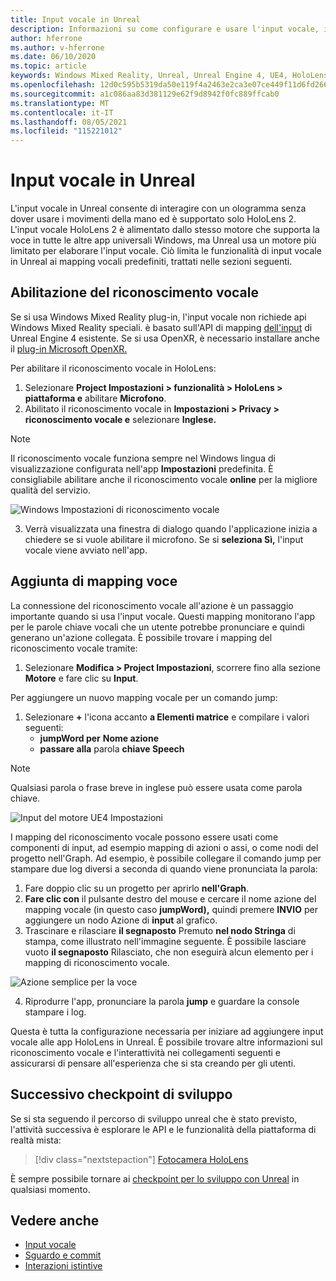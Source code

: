 ```yaml
---
title: Input vocale in Unreal
description: Informazioni su come configurare e usare l'input vocale, i mapping vocali e il riconoscimento nelle app di realtà mista Unreal per HoloLens 2 dispositivi.
author: hferrone
ms.author: v-hferrone
ms.date: 06/10/2020
ms.topic: article
keywords: Windows Mixed Reality, Unreal, Unreal Engine 4, UE4, HoloLens 2, voce, input vocale, riconoscimento vocale, realtà mista, sviluppo, funzionalità, documentazione, ologrammi, sviluppo di giochi, visore per realtà mista, visore windows mixed reality, visore per realtà virtuale
ms.openlocfilehash: 12d0c595b5319da50e119f4a2463e2ca3e07ce449f11d6fd266c5f988d180465
ms.sourcegitcommit: a1c086aa83d381129e62f9d8942f0fc889ffcab0
ms.translationtype: MT
ms.contentlocale: it-IT
ms.lasthandoff: 08/05/2021
ms.locfileid: "115221012"
---
```

# <a name="voice-input-in-unreal"></a>Input vocale in Unreal

L'input vocale in Unreal consente di interagire con un ologramma senza dover usare i movimenti della mano ed è supportato solo HoloLens 2. L'input vocale HoloLens 2 è alimentato dallo stesso motore che supporta la voce in tutte le altre app universali Windows, ma Unreal usa un motore più limitato per elaborare l'input vocale. Ciò limita le funzionalità di input vocale in Unreal ai mapping vocali predefiniti, trattati nelle sezioni seguenti. 

## <a name="enabling-speech-recognition"></a>Abilitazione del riconoscimento vocale

Se si usa Windows Mixed Reality plug-in, l'input vocale non richiede api Windows Mixed Reality speciali. è basato sull'API di mapping [dell'input](https://docs.unrealengine.com/Gameplay/Input/index.html) di Unreal Engine 4 esistente. Se si usa OpenXR, è necessario installare anche il [plug-in Microsoft OpenXR.](https://github.com/microsoft/Microsoft-OpenXR-Unreal) 

Per abilitare il riconoscimento vocale in HoloLens:
1. Selezionare **Project Impostazioni > funzionalità > HoloLens > piattaforma e** abilitare **Microfono**. 
2. Abilitato il riconoscimento vocale in **Impostazioni > Privacy > riconoscimento vocale e** selezionare **Inglese.**

> [!NOTE]
> Il riconoscimento vocale funziona sempre nel Windows lingua di visualizzazione configurata nell'app **Impostazioni** predefinita. È consigliabile abilitare anche il riconoscimento vocale **online** per la migliore qualità del servizio.

![Windows Impostazioni di riconoscimento vocale](images/unreal/speech-recognition-settings.png)

3. Verrà visualizzata una finestra di dialogo quando l'applicazione inizia a chiedere se si vuole abilitare il microfono. Se si **seleziona Sì,** l'input vocale viene avviato nell'app.

## <a name="adding-speech-mappings"></a>Aggiunta di mapping voce

La connessione del riconoscimento vocale all'azione è un passaggio importante quando si usa l'input vocale. Questi mapping monitorano l'app per le parole chiave vocali che un utente potrebbe pronunciare e quindi generano un'azione collegata. È possibile trovare i mapping del riconoscimento vocale tramite:
1. Selezionare **Modifica > Project Impostazioni**, scorrere fino alla sezione **Motore** e fare clic su **Input**.

Per aggiungere un nuovo mapping vocale per un comando jump:
1. Selezionare **+** l'icona accanto **a Elementi matrice** e compilare i valori seguenti:
    * **jumpWord per** **Nome azione**
    * **passare alla** parola **chiave Speech**

> [!NOTE]
> Qualsiasi parola o frase breve in inglese può essere usata come parola chiave. 

![Input del motore UE4 Impostazioni](images/unreal/engine-input.png)

I mapping del riconoscimento vocale possono essere usati come componenti di input, ad esempio mapping di azioni o assi, o come nodi del progetto nell'Graph. Ad esempio, è possibile collegare il comando jump per stampare due log diversi a seconda di quando viene pronunciata la parola:

1. Fare doppio clic su un progetto per aprirlo **nell'Graph**.
2. **Fare clic con** il  pulsante destro del mouse e cercare il nome azione del mapping vocale (in questo caso **jumpWord),** quindi premere **INVIO** per aggiungere un nodo Azione di **input** al grafico.
3. Trascinare e rilasciare **il segnaposto** Premuto **nel nodo Stringa** di stampa, come illustrato nell'immagine seguente. È possibile lasciare vuoto **il segnaposto** Rilasciato, che non eseguirà alcun elemento per i mapping di riconoscimento vocale.
 
![Azione semplice per la voce](images/unreal/voice-input-img-03.png)

4. Riprodurre l'app, pronunciare la parola **jump** e guardare la console stampare i log.

Questa è tutta la configurazione necessaria per iniziare ad aggiungere input vocale alle app HoloLens in Unreal. È possibile trovare altre informazioni sul riconoscimento vocale e l'interattività nei collegamenti seguenti e assicurarsi di pensare all'esperienza che si sta creando per gli utenti.

## <a name="next-development-checkpoint"></a>Successivo checkpoint di sviluppo

Se si sta seguendo il percorso di sviluppo unreal che è stato previsto, l'attività successiva è esplorare le API e le funzionalità della piattaforma di realtà mista: 

> [!div class="nextstepaction"]
> [Fotocamera HoloLens](unreal-hololens-camera.md)

È sempre possibile tornare ai [checkpoint per lo sviluppo con Unreal](unreal-development-overview.md#2-core-building-blocks) in qualsiasi momento.

## <a name="see-also"></a>Vedere anche
* [Input vocale](../../design/voice-input.md)
* [Sguardo e commit](../../design/gaze-and-commit.md)
* [Interazioni istintive](../../design/interaction-fundamentals.md)

